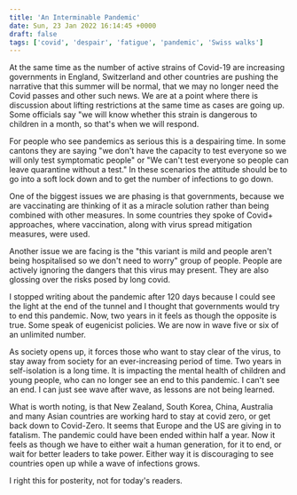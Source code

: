 ```yaml
---
title: 'An Interminable Pandemic'
date: Sun, 23 Jan 2022 16:14:45 +0000
draft: false
tags: ['covid', 'despair', 'fatigue', 'pandemic', 'Swiss walks']
---
```


At the same time as the number of active strains of Covid-19 are increasing governments in England, Switzerland and other countries are pushing the narrative that this summer will be normal, that we may no longer need the Covid passes and other such news. We are at a point where there is discussion about lifting restrictions at the same time as cases are going up. Some officials say "we will know whether this strain is dangerous to children in a month, so that's when we will respond.

For people who see pandemics as serious this is a despairing time. In some cantons they are saying "we don't have the capacity to test everyone so we will only test symptomatic people" or "We can't test everyone so people can leave quarantine without a test." In these scenarios the attitude should be to go into a soft lock down and to get the number of infections to go down.

One of the biggest issues we are phasing is that governments, because we are vaccinating are thinking of it as a miracle solution rather than being combined with other measures. In some countries they spoke of Covid+ approaches, where vaccination, along with virus spread mitigation measures, were used.

Another issue we are facing is the "this variant is mild and people aren't being hospitalised so we don't need to worry" group of people. People are actively ignoring the dangers that this virus may present. They are also glossing over the risks posed by long covid.

I stopped writing about the pandemic after 120 days because I could see the light at the end of the tunnel and I thought that governments would try to end this pandemic. Now, two years in it feels as though the opposite is true. Some speak of eugenicist policies. We are now in wave five or six of an unlimited number.

As society opens up, it forces those who want to stay clear of the virus, to stay away from society for an ever-increasing period of time. Two years in self-isolation is a long time. It is impacting the mental health of children and young people, who can no longer see an end to this pandemic. I can't see an end. I can just see wave after wave, as lessons are not being learned.

What is worth noting, is that New Zealand, South Korea, China, Australia and many Asian countries are working hard to stay at covid zero, or get back down to Covid-Zero. It seems that Europe and the US are giving in to fatalism. The pandemic could have been ended within half a year. Now it feels as though we have to either wait a human generation, for it to end, or wait for better leaders to take power. Either way it is discouraging to see countries open up while a wave of infections grows.

I right this for posterity, not for today's readers.